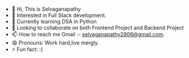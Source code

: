 - 👋 Hi, This is  Selvaganapathy
- 👀 Interested in Full Stack development.
- 🌱 Currently learning DSA in Python
- 💞️ Looking to collaborate on both Frontend Project and Backend Project
- 📫 How to reach me Gmail :- selvaganapathy2806@gmail.com.
- 😄 Pronouns: Work hard,live mergly.
- ⚡ Fun fact: :(
